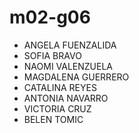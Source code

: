 # m02-g06


- ANGELA FUENZALIDA
- SOFIA BRAVO 
- NAOMI VALENZUELA
- MAGDALENA GUERRERO
- CATALINA REYES
- ANTONIA NAVARRO
- VICTORIA CRUZ
- BELEN TOMIC
